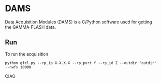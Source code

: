# DAMS
Data Acquisition Modules (DAMS) is a C/Python software used for getting the GAMMA-FLASH data.

## Run

To run the acquisition 
```
python gfcl.py --rp_ip X.X.X.X --rp_port Y --rp_id Z --outdir "outdir" --nwfs 10000
```

CIAO
